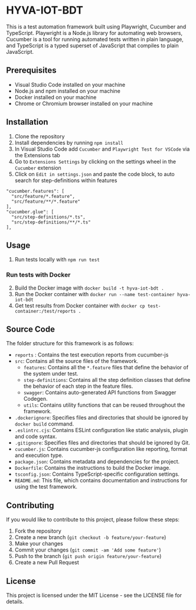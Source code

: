 # HYVA-IOT-BDT

This is a test automation framework built using Playwright, Cucumber and TypeScript. Playwright is a Node.js library for automating web browsers, Cucumber is a tool for running automated tests written in plain language, and TypeScript is a typed superset of JavaScript that compiles to plain JavaScript.

## Prerequisites
- Visual Studio Code installed on your machine
- Node.js and npm installed on your machine
- Docker installed on your machine
- Chrome or Chromium browser installed on your machine

## Installation
1. Clone the repository
2. Install dependencies by running `npm install`
3. In Visual Studio Code add `Cucumber` and `Playwright Test for VSCode` via the Extensions tab
4. Go to `Extensions Settings` by clicking on the settings wheel in the `Cucumber` extension
5. Click on `Edit in settings.json` and paste the code block, to auto search for step-definitions within features
```
"cucumber.features": [
  "src/feature/*.feature",
  "src/feature/**/*.feature"
],
"cucumber.glue": [
  "src/step-definitions/*.ts",
  "src/step-definitions/**/*.ts"
],
```

## Usage
1. Run tests locally with `npm run test`

### Run tests with Docker
2. Build the Docker image with `docker build -t hyva-iot-bdt .`
3. Run the Docker container with `docker run --name test-container hyva-iot-bdt`
4. Get test results from Docker container with `docker cp test-container:/test/reports .` 

## Source Code
The folder structure for this framework is as follows:

- `reports` : Contains the test execution reports from cucumber-js
- `src`: Contains all the source files of the framework.
  - `features`: Contains all the `*.feature` files that define the behavior of the system under test.
  - `step-definitions`: Contains all the step definition classes that define the behavior of each step in the feature files.
  - `swagger`: Contains auto-generated API functions from Swagger Codegen.
  - `utils`: Contains utility functions that can be reused throughout the framework.
- `.dockerignore`: Specifies files and directories that should be ignored by `docker build` command.
- `.eslintrc.cjs`: Contains ESLint configuration like static analysis, plugin and code syntax.
- `.gitignore`: Specifies files and directories that should be ignored by Git.
- `cucumber.js`: Contains cucumber-js configuration like reporting, format and execution type.
- `package.json`: Contains metadata and dependencies for the project.
- `Dockerfile`: Contains the instructions to build the Docker image.
- `tsconfig.json`: Contains TypeScript-specific configuration settings.
- `README.md`: This file, which contains documentation and instructions for using the test framework.

## Contributing
If you would like to contribute to this project, please follow these steps:
1. Fork the repository
2. Create a new branch (`git checkout -b feature/your-feature`)
3. Make your changes
4. Commit your changes (`git commit -am 'Add some feature'`)
5. Push to the branch (`git push origin feature/your-feature`)
6. Create a new Pull Request

## License
This project is licensed under the MIT License - see the LICENSE file for details.
